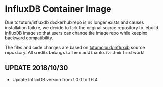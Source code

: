 # InfluxDB Container Image

Due to tutum/influxdb dockerhub repo is no longer exists and causes installation failure, we decide to fork the original 
source repository to rebuild influxDB image so that users can change the image repo while keeping backward compatibility.

The files and code changes are based on [tutumcloud/influxdb](https://github.com/tutumcloud/influxdb) source repository.
All credits belongs to them and thanks for their hard work!

## UPDATE 2018/10/30
* Update InfluxDB version from 1.0.0 to 1.6.4  
